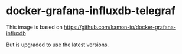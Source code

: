 docker-grafana-influxdb-telegraf
=======================

This image is based on https://github.com/kamon-io/docker-grafana-influxdb

But is upgraded to use the latest versions.

